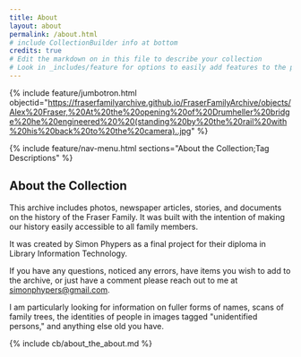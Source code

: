 ```yaml
---
title: About
layout: about
permalink: /about.html
# include CollectionBuilder info at bottom
credits: true
# Edit the markdown on in this file to describe your collection
# Look in _includes/feature for options to easily add features to the page
---
```


{% include feature/jumbotron.html objectid="https://fraserfamilyarchive.github.io/FraserFamilyArchive/objects/Alex%20Fraser,%20At%20the%20opening%20of%20Drumheller%20bridge%20he%20engineered%20%20(standing%20by%20the%20rail%20with%20his%20back%20to%20the%20camera)..jpg" %}

{% include feature/nav-menu.html sections="About the Collection;Tag Descriptions" %}

## About the Collection

This archive includes photos, newspaper articles, stories, and documents on the history of the Fraser Family. It was built with the intention of making our history easily accessible to all family members.

It was created by Simon Phypers as a final project for their diploma in Library Information Technology. 

If you have any questions, noticed any errors, have items you wish to add to the archive, or just have a comment please reach out to me at simonphypers@gmail.com. 

I am particularly looking for information on fuller forms of names, scans of family trees, the identities of people in images tagged "unidentified persons," and anything else old you have. 

<!-- IMPORTANT!!! DELETE this comment and the include below when you are finished editing this page for your collection. The include below introduces about page features. They will show up on your collection's about page until you delete it.  -->
{% include cb/about_the_about.md %} 
